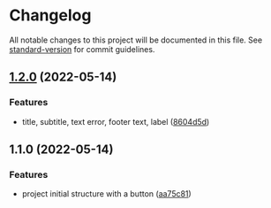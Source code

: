 # Changelog

All notable changes to this project will be documented in this file. See [standard-version](https://github.com/conventional-changelog/standard-version) for commit guidelines.

## [1.2.0](https://github.com/laboriosi/evalu8-ui-library/compare/v1.1.0...v1.2.0) (2022-05-14)


### Features

* title, subtitle, text error, footer text, label ([8604d5d](https://github.com/laboriosi/evalu8-ui-library/commit/8604d5d3c64db27d41e8dc97b4fdb7b8dfd1c6f8))

## 1.1.0 (2022-05-14)


### Features

* project initial structure with a button ([aa75c81](https://github.com/laboriosi/evalu8-ui-library/commit/aa75c8100f88f31889998f853cbf0cc90233d37c))
